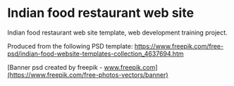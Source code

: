 # Indian food restaurant web site
Indian food restaurant web site template, web development training project.

Produced from the following PSD template: https://www.freepik.com/free-psd/indian-food-website-templates-collection_4637694.htm

[Banner psd created by freepik - www.freepik.com](https://www.freepik.com/free-photos-vectors/banner)